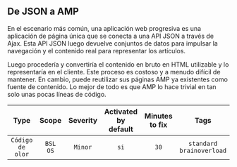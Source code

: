 ## De JSON a AMP

En el escenario más común, una aplicación web progresiva es una aplicación de página única que se conecta a una API JSON a través de Ajax. Esta API JSON luego devuelve conjuntos de datos para impulsar la navegación y el contenido real para representar los artículos.

Luego procedería y convertiría el contenido en bruto en HTML utilizable y lo representaría en el cliente. Este proceso es costoso y a menudo difícil de mantener. En cambio, puede reutilizar sus páginas AMP ya existentes como fuente de contenido. Lo mejor de todo es que AMP lo hace trivial en tan solo unas pocas líneas de código.

Type | Scope | Severity | Activated<br>by default | Minutes<br>to fix | Tags
:-: | :-: | :-: | :-: | :-: | :-:
`Código de olor` | `BSL`<br>`OS` | `Minor` | `si` | `30` | `standard`<br>`brainoverload`
